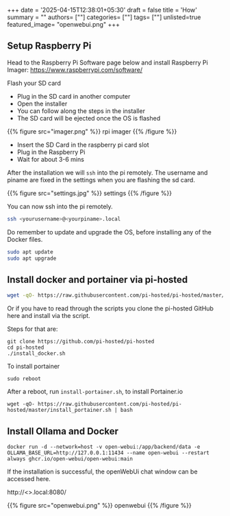 +++
date = '2025-04-15T12:38:01+05:30'
draft = false
title = 'How'
summary = ""
authors= [""]
categories= [""]
tags= [""]
unlisted=true
featured_image= "openwebui.png"
+++

## Setup Raspberry Pi

Head to the Raspberry Pi Software page below and install Raspberry Pi Imager:
https://www.raspberrypi.com/software/

Flash your SD card
- Plug in the SD card in another computer
- Open the installer
- You can follow along the steps in the installer
- The SD card will be ejected once the OS is flashed

{{% figure src="imager.png" %}} rpi imager  {{% /figure %}}

- Insert the SD Card in the raspberry pi card slot
- Plug in the Raspberry Pi
- Wait for about 3-6 mins

After the installation we will `ssh` into the pi remotely.
The username and piname are fixed in the settings when you are flashing the sd card.

{{% figure src="settings.jpg" %}} settings {{% /figure %}}

You can now ssh into the pi remotely.

```bash
ssh <yourusername>@<yourpiname>.local
```
Do remember to update and upgrade the OS, before installing any of the Docker files.

```bash
sudo apt update
sudo apt upgrade
```


## Install docker and portainer via pi-hosted

```bash
wget -qO- https://raw.githubusercontent.com/pi-hosted/pi-hosted/master/install_docker.sh | bash
```

Or if you have to read through the scripts you clone the pi-hosted GitHub here and install via the script.

Steps for that are:

```
git clone https://github.com/pi-hosted/pi-hosted
cd pi-hosted
./install_docker.sh
```

To install portainer

```
sudo reboot
```

After a reboot, run `install-portainer.sh`, to install Portainer.io

```
wget -qO- https://raw.githubusercontent.com/pi-hosted/pi-hosted/master/install_portainer.sh | bash
```

## Install Ollama and Docker

```
docker run -d --network=host -v open-webui:/app/backend/data -e OLLAMA_BASE_URL=http://127.0.0.1:11434 --name open-webui --restart always ghcr.io/open-webui/open-webui:main
```

If the installation is successful, the openWebUi chat window can be accessed here.

http://<<rpiname>>.local:8080/

{{% figure src="openwebui.png" %}} openwebui {{% /figure %}}
